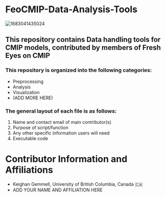 # FeoCMIP-Data-Analysis-Tools
![1683041435024](https://github.com/KeighanG/FEoCMIP-Data-Analysis-Tools/assets/134096991/ad0ee6f8-2820-48ab-b4a4-18ac62516963)


## This repository contains Data handling tools for CMIP models, contributed by members of Fresh Eyes on CMIP

### This repository is organized into the following categories:
- Preprocessing
- Analysis
- Visualization
- (ADD MORE HERE)

### The general layout of each file is as follows: 
1. Name and contact email of main contributor(s)
2. Purpose of script/function
3. Any other specific information users will need
4. Executable code


# Contributor Information and Affiliations
- Keighan Gemmell, University of British Columbia, Canada  🇨🇦
- ADD YOUR NAME AND AFFILIATION HERE 
